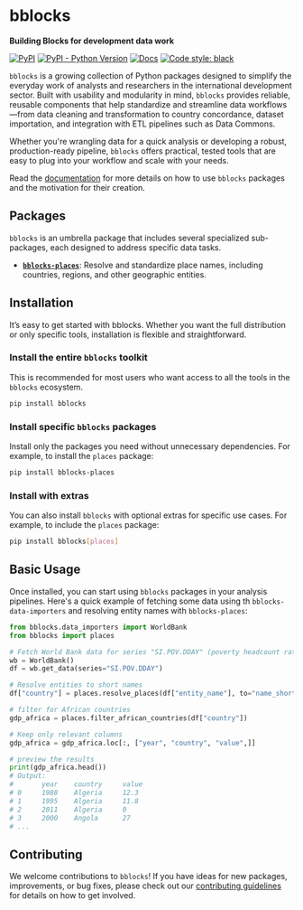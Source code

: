 # bblocks

__Building Blocks for development data work__

[![PyPI](https://img.shields.io/pypi/v/bblocks.svg)](https://pypi.org/project/bblocks/)
[![PyPI - Python Version](https://img.shields.io/pypi/pyversions/bblocks.svg)](https://pypi.org/project/bblocks/)
[![Docs](https://img.shields.io/badge/docs-bblocks-blue)](https://docs.one.org/tools/bblocks/)
[![Code style: black](https://img.shields.io/badge/code%20style-black-000000.svg)](https://github.com/psf/black)


`bblocks` is a growing collection of Python packages designed to simplify the everyday work of analysts and 
researchers in the international development sector. Built with usability and modularity in mind, `bblocks` 
provides reliable, reusable components that help standardize and streamline data workflows—from data cleaning 
and transformation to country concordance, dataset importation, and integration with ETL pipelines such as Data Commons.

Whether you're wrangling data for a quick analysis or developing a robust, production-ready 
pipeline, `bblocks` offers practical, tested tools that are easy to plug into your workflow and scale with your needs.

Read the [documentation](https://docs.one.org/tools/bblocks/) for more details on how to use `bblocks` packages 
and the motivation for their creation.

## Packages
`bblocks` is an umbrella package that includes several specialized sub-packages, 
each designed to address specific data tasks.

- [__`bblocks-places`__](https://github.com/ONEcampaign/bblocks-places): Resolve and standardize place names, including countries, regions, and other geographic entities.

## Installation

It’s easy to get started with bblocks. Whether you want the full distribution or only specific 
tools, installation is flexible and straightforward.

### Install the entire `bblocks` toolkit
This is recommended for most users who want access to all the tools in the `bblocks` ecosystem.

```bash
pip install bblocks
```

### Install specific `bblocks` packages

Install only the packages you need without unnecessary dependencies. For example, to install the `places` package:

```bash
pip install bblocks-places
```

### Install with extras

You can also install `bblocks` with optional extras for specific use cases. 
For example, to include the `places` package:

```bash
pip install bblocks[places]
```

## Basic Usage

Once installed, you can start using `bblocks` packages in your analysis pipelines. Here's a
quick example of fetching some data using th `bblocks-data-importers` and resolving entity
names with `bblocks-places`:

```python
from bblocks.data_importers import WorldBank
from bblocks import places

# Fetch World Bank data for series "SI.POV.DDAY" (poverty headcount ratio at $3.00 a day)
wb = WorldBank()
df = wb.get_data(series="SI.POV.DDAY")

# Resolve entities to short names
df["country"] = places.resolve_places(df["entity_name"], to="name_short", not_found="ignore")

# filter for African countries
gdp_africa = places.filter_african_countries(df["country"])

# Keep only relevant columns
gdp_africa = gdp_africa.loc[:, ["year", "country", "value",]]

# preview the results
print(gdp_africa.head())
# Output:
#       year    country     value 
# 0     1988    Algeria     12.3
# 1     1995    Algeria     11.8
# 2     2011    Algeria     0
# 3     2000    Angola      27
# ...

```

## Contributing

We welcome contributions to `bblocks`! If you have ideas for new packages, improvements, or bug fixes, 
please check out our [contributing guidelines](https://github.com/ONEcampaign/bblocks/blob/main/CONTRIBUTING.md) 
for details on how to get involved.

